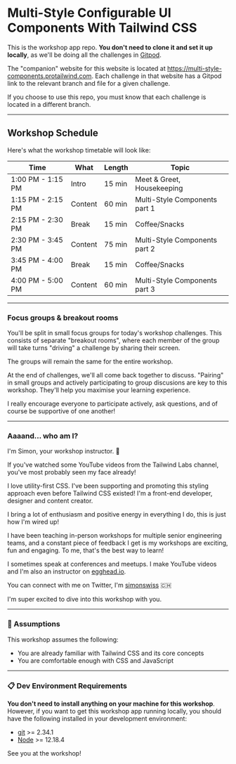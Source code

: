 # Multi-Style Configurable UI Components With Tailwind CSS

This is the workshop app repo. **You don't need to clone it and set it up locally**, as we'll be doing all the challenges in [Gitpod](https://gitpod.io).

The "companion" website for this website is located at https://multi-style-components.protailwind.com. Each challenge in that website has a Gitpod link to the relevant branch and file for a given challenge.

If you choose to use this repo, you must know that each challenge is located in a different branch.

---

## Workshop Schedule

Here's what the workshop timetable will look like:

| Time              | What    | Length | Topic                         |
| ----------------- | ------- | ------ | ----------------------------- |
| 1:00 PM - 1:15 PM | Intro   | 15 min | Meet & Greet, Housekeeping    |
| 1:15 PM - 2:15 PM | Content | 60 min | Multi-Style Components part 1 |
| 2:15 PM - 2:30 PM | Break   | 15 min | Coffee/Snacks                 |
| 2:30 PM - 3:45 PM | Content | 75 min | Multi-Style Components part 2 |
| 3:45 PM - 4:00 PM | Break   | 15 min | Coffee/Snacks                 |
| 4:00 PM - 5:00 PM | Content | 60 min | Multi-Style Components part 3 |

---

### Focus groups & breakout rooms

You'll be split in small focus groups for today's workshop challenges. This consists of separate "breakout rooms", where each member of the group will take turns "driving" a challenge by sharing their screen.

The groups will remain the same for the entire workshop.

At the end of challenges, we'll all come back together to discuss. "Pairing" in small groups and actively participating to group discusions are key to this workshop. They'll help you maximise your learning experience.

I really encourage everyone to participate actively, ask questions, and of course be supportive of one another!

---

### Aaaand... who am I?

I'm Simon, your workshop instructor. 👋

If you've watched some YouTube videos from the Tailwind Labs channel, you've most probably seen my face already!

I love utility-first CSS. I've been supporting and promoting this styling approach even before Tailwind CSS existed! I'm a front-end developer, designer and content creator.

I bring a lot of enthusiasm and positive energy in everything I do, this is just how I'm wired up!

I have been teaching in-person workshops for multiple senior engineering teams, and a constant piece of feedback I get is my workshops are exciting, fun and engaging. To me, that's the best way to learn!

I sometimes speak at conferences and meetups. I make YouTube videos and I'm also an instructor on [egghead.io](https://egghead.io).

You can connect with me on Twitter, I'm [simonswiss](https://twitter.com/simonswiss) 🇨🇭

I'm super excited to dive into this workshop with you.

---

### 📜 Assumptions

This workshop assumes the following:

- You are already familiar with Tailwind CSS and its core concepts
- You are comfortable enough with CSS and JavaScript

---

### 📋 Dev Environment Requirements

**You don't need to install anything on your machine for this workshop**. However, if you want to get this workshop app running locally, you should have the following installed in your development environment:

- [git](https://git-scm.com/book/en/v2/Getting-Started-Installing-Git) >= 2.34.1
- [Node](https://nodejs.org/en/download/) >= 12.18.4

See you at the workshop!
